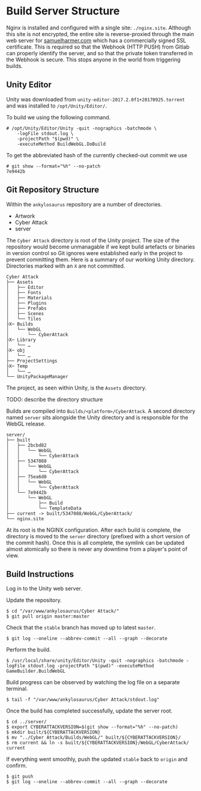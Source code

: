 
Build Server Structure
======================

Nginx is installed and configured with a single site: `./nginx.site`. Although
this site is not encrypted, the entire site is reverse-proxied through the
main web server for [samuelharmer.com](https://samuelharmer.com) which has a
commercially signed SSL certificate. This is required so that the Webhook
(HTTP PUSH) from Gitlab can properly identify the server, and so that the
private token transferred in the Webhook is secure. This stops anyone in the
world from triggering builds.


Unity Editor
------------

Unity was downloaded from `unity-editor-2017.2.0f1+20170925.torrent` and was
installed to `/opt/Unity/Editor/`.

To build we using the following command.
```commandline
# /opt/Unity/Editor/Unity -quit -nographics -batchmode \
    -logFile stdout.log \
    -projectPath "$(pwd)" \
    -executeMethod BuildWebGL.DoBuild
```

To get the abbreviated hash of the currently checked-out commit we use
```commandline
# git show --format="%h" --no-patch
7e9442b
```


Git Repository Structure
------------------------

Within the `ankylosaurus` repository are a number of directories.
  - Artwork
  - Cyber Attack
  - server

The `Cyber Attack` directory is root of the Unity project. The size of the
repository would become unmanagable if we kept build artefacts or binaries in
version control so Git ignores were established early in the project to prevent
committing them. Here is a summary of our working Unity directory. Directories
marked with an `X` are not committed.

```
Cyber Attack
├── Assets
│   ├── Editor
│   ├── Fonts
│   ├── Materials
│   ├── Plugins
│   ├── Prefabs
│   ├── Scenes
│   └── Tiles
├X─ Builds
│   └── WebGL
│       └── CyberAttack
├X─ Library
│   └── …
├X─ obj
│   └── …
├── ProjectSettings
├X─ Temp
│   └── …
└── UnityPackageManager
```

The project, as seen within Unity, is the `Assets` directory.

TODO: describe the directory structure

Builds are compiled into `Builds/<platform>/CyberAttack`. A second directory
named `server` sits alongside the Unity directory and is responsible for the
WebGL release.

```
server/
├── built
│   ├── 2bcbd82
│   │   └── WebGL
│   │       └── CyberAttack
│   ├── 5347088
│   │   └── WebGL
│   │       └── CyberAttack
│   ├── 75ea6d0
│   │   └── WebGL
│   │       └── CyberAttack
│   └── 7e9442b
│       └── WebGL
│           ├── Build
│           └── TemplateData
├── current -> built/5347088/WebGL/CyberAttack/
└── nginx.site
```

At its root is the NGINX configuration. After each build is complete, the
directory is moved to the `server` directory (prefixed with a short version of
the commit hash). Once this is all complete, the symlink can be updated almost
atomically so there is never any downtime from a player's point of view.


Build Instructions
------------------

Log in to the Unity web server.

Update the repository.
```commandline
$ cd "/var/www/ankylosaurus/Cyber Attack/"
$ git pull origin master:master
```

Check that the `stable` branch has moved up to latest `master`.
```commandline
$ git log --oneline --abbrev-commit --all --graph --decorate
```

Perform the build.
```commandline
$ /usr/local/share/unity/Editor/Unity -quit -nographics -batchmode -logFile stdout.log -projectPath "$(pwd)" -executeMethod GameBuilder.BuildWebGL
```

Build progress can be observed by watching the log file on a separate terminal.
```commandline
$ tail -f "/var/www/ankylosaurus/Cyber Attack/stdout.log"
```

Once the build has completed successfully, update the server root.
```commandline
$ cd ../server/
$ export CYBERATTACKVERSION=$(git show --format="%h" --no-patch)
$ mkdir built/${CYBERATTACKVERSION}
$ mv "../Cyber Attack/Builds/WebGL/" built/${CYBERATTACKVERSION}/
$ rm current && ln -s built/${CYBERATTACKVERSION}/WebGL/CyberAttack/ current
```

If everything went smoothly, push the updated `stable` back to `origin` and confirm.
```commandline
$ git push
$ git log --oneline --abbrev-commit --all --graph --decorate
```
